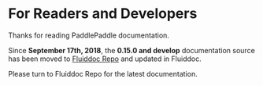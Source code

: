 # For Readers and Developers

Thanks for reading PaddlePaddle documentation. 

Since **September 17th, 2018**, the **0.15.0 and develop** documentation source has been moved to [Fluiddoc Repo](https://github.com/PaddlePaddle/Paddle) and updated in Fluiddoc.


Please turn to Fluiddoc Repo for the latest documentation.
